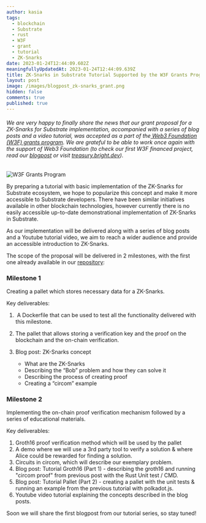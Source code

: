 ```yaml
---
author: kasia
tags:
  - blockchain
  - Substrate
  - rust
  - W3F
  - grant
  - tutorial
  - ZK-Snarks
date: 2023-01-24T12:44:09.602Z
meaningfullyUpdatedAt: 2023-01-24T12:44:09.639Z
title: ZK-Snarks in Substrate Tutorial Supported by the W3F Grants Program
layout: post
image: /images/blogpost_zk-snarks_grant.png
hidden: false
comments: true
published: true
---
```

###### We are very happy to finally share the news that our grant proposal for a ZK-Snarks for Substrate implementation, accompanied with a series of blog posts and a video tutorial, was accepted as a part of the[ Web3 Foundation (W3F) grants program](https://web3.foundation/grants/). We are grateful to be able to work once again with the support of Web3 Foundation (to check our first W3F financed project, read our [blogpost](https://brightinventions.pl/blog/bright-treasury-a-treasury-module-application-funded-by-a-w3f-foundation-grant) or visit [treasury.bright.dev](treasury.bright.dev)).

<div class="image"><img src="/images/blogpost_zk-snarks_grant.png" alt="W3F Grants Program" title="undefined"  /> </div>

By preparing a tutorial with basic implementation of the ZK-Snarks for Substrate ecosystem, we hope to popularize this concept and make it more accessible to Substrate developers. There have been similar initiatives available in other blockchain technologies, however currently there is no easily accessible up-to-date demonstrational implementation of ZK-Snarks in Substrate. 

As our implementation will be delivered along with a series of blog posts and a Youtube tutorial video, we aim to reach a wider audience and provide an accessible introduction to ZK-Snarks.

The scope of the proposal will be delivered in 2 milestones, with the first one already available in our [repository](https://github.com/bright/zk-snarks-with-substrate/):

### Milestone 1

Creating a pallet which stores necessary data for a ZK-Snarks. 

Key deliverables:

1.  A Dockerfile that can be used to test all the functionality delivered with this milestone. 
2. The pallet that allows storing a verification key and the proof on the blockchain and the on-chain verification.
3. Blog post: ZK-Snarks concept

   * What are the ZK-Snarks
   * Describing the “Bob” problem and how they can solve it
   * Describing the process of creating proof 
   * Creating a “circom” example

### Milestone 2

Implementing the on-chain proof verification mechanism followed by a series of educational materials. 

Key deliverables:

1. Groth16 proof verification method which will be used by the pallet 
2. A demo where we will use a 3rd party tool to verify a solution & where Alice could be rewarded for finding a solution. 
3. Circuits in circom, which will describe our exemplary problem.
4. Blog post: Tutorial Groth16 (Part 1) - describing the groth16 and running "circom proof" from previous post with the Rust Unit test / CMD.
5. Blog post: Tutorial Pallet (Part 2) - creating a pallet with the unit tests & running an example from the previous tutorial with polkadot.js. 
6. Youtube video tutorial explaining the concepts described in the blog posts. 

Soon we will share the first blogpost from our tutorial series, so stay tuned!